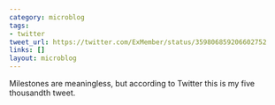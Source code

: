 ```yaml
---
category: microblog
tags:
- twitter
tweet_url: https://twitter.com/ExMember/status/359806859206602752
links: []
layout: microblog
---
```

Milestones are meaningless, but according to Twitter this is my five thousandth tweet.
